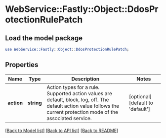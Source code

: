 # WebService::Fastly::Object::DdosProtectionRulePatch

## Load the model package
```perl
use WebService::Fastly::Object::DdosProtectionRulePatch;
```

## Properties
Name | Type | Description | Notes
------------ | ------------- | ------------- | -------------
**action** | **string** | Action types for a rule. Supported action values are default, block, log, off. The default action value follows the current protection mode of the associated service. | [optional] [default to &#39;default&#39;]

[[Back to Model list]](../README.md#documentation-for-models) [[Back to API list]](../README.md#documentation-for-api-endpoints) [[Back to README]](../README.md)


